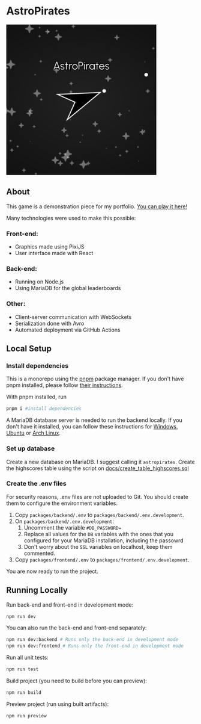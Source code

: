 # AstroPirates
<img src="./packages/frontend/public/og-image.png" width="400" height="400" />

## About
This game is a demonstration piece for my portfolio. [You can play it here!](https://dener-silva.github.io/astropirates/)

Many technologies were used to make this possible:

### Front-end:
- Graphics made using PixiJS
- User interface made with React

### Back-end:
- Running on Node.js
- Using MariaDB for the global leaderboards

### Other:
- Client-server communication with WebSockets
- Serialization done with Avro
- Automated deployment via GitHub Actions

## Local Setup

### Install dependencies

This is a monorepo using the [pnpm](https://pnpm.io/) package manager. If you don't have pnpm installed, please follow [their instructions](https://pnpm.io/installation).

With pnpm installed, run

```bash
pnpm i #install dependencies
```

A MariaDB database server is needed to run the backend locally. If you don't have it installed, you can follow these instructions for [Windows](https://mariadb.com/kb/en/installing-mariadb-msi-packages-on-windows/), [Ubuntu](https://www.digitalocean.com/community/tutorials/how-to-install-mariadb-on-ubuntu-20-04) or [Arch Linux](https://wiki.archlinux.org/title/MariaDB#Installation).

### Set up database

Create a new database on MariaDB. I suggest calling it `astropirates`.
Create the highscores table using the script on [docs/create_table_highscores.sql](docs/create_table_highscores.sql)

### Create the .env files

For security reasons, .env files are not uploaded to Git. You should create them to configure the environment variables.

1. Copy `packages/backend/.env` to `packages/backend/.env.development`.
2. On `packages/backend/.env.development`:
    1. Uncomment the variable `#DB_PASSWORD=`
    2. Replace all values for the `DB` variables with the ones that you configured for your MariaDB installation, including the passowrd
    3. Don't worry about the `SSL` variables on localhost, keep them commented.
3. Copy `packages/frontend/.env` to `packages/frontend/.env.development`.

You are now ready to run the project.

## Running Locally

Run back-end and front-end in development mode:
```bash
npm run dev
```

You can also run the back-end and front-end separately:
```bash
npm run dev:backend # Runs only the back-end in development mode
npm run dev:frontend # Runs only the front-end in development mode
```

Run all unit tests:
```bash
npm run test
```

Build project (you need to build before you can preview):
```bash
npm run build
```

Preview project (run using built artifacts):
```bash
npm run preview
```
